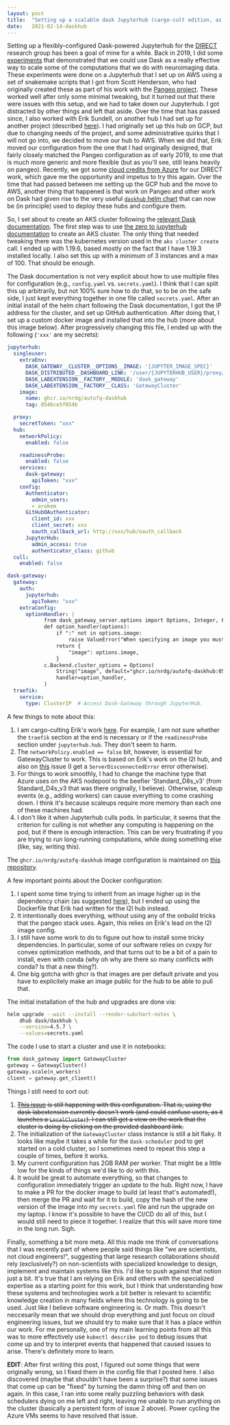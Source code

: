 ```yaml
---
layout: post
title:  "Setting up a scalable dask Jupyterhub (cargo-cult edition, as of ~~20210214~~, 20210215)"
date:   2021-02-14-daskhub
---
```


Setting up a flexibly-configured Dask-powered Jupyterhub for the [DIRECT](https://autofq.org) research group has been a goal of mine for a while. Back in 2019, I did some [experiments](https://github.com/nrdg/hcp-pangeo-experiments) that demonstrated that we could use Dask as a really effective way to scale some of the computations that we do with neuroimaging data. These experiments were done on a Jupyterhub that I set up on AWS using a set of snakemake scripts that I got from Scott Henderson, who had originally created these as part of his work with the [Pangeo project](https://pangeo.io/). These worked well after only some minimal tweaking, but it turned out that there were issues with this setup, and we had to take down our Jupyterhub. I got distracted by other things and left that aside. Over the time that has passed since, I also worked with Erik Sundell, on another hub I had set up for another project (described [here](https://arokem.github.io/2019-BRAINI-PanNeuro-slides/#/)). I had originally set up this hub on GCP, but due to changing needs of the project, and some administrative quirks that I will not go into, we decided to move our hub to AWS. When we did that, Erik moved our configuration from the one that I had originally designed, that fairly closely matched the Pangeo configuration as of early 2019, to one that is much more generic and more flexible (but as you'll see, still leans heavily on pangeo). Recently, we got some [cloud credits from Azure](https://escience.washington.edu/azure-cloud-credits-available/) for our DIRECT work, which gave me the opportunity and impetus to try this again. Over the time that had passed between me setting up the GCP hub and the move to AWS, another thing that happened is that work on Pangeo and other work on Dask had given rise to the very useful [`daskhub` helm chart](https://github.com/dask/helm-chart/tree/main/daskhub) that can now be (in principle) used to deploy these hubs and configure them.

So, I set about to create an AKS cluster following the [relevant Dask documentation](https://docs.dask.org/en/latest/setup/kubernetes-helm.html#helm-install-dask-for-mulitple-users). The first step was to use [the zero to jupyterhub documentation](https://zero-to-jupyterhub.readthedocs.io/en/latest/kubernetes/microsoft/step-zero-azure-autoscale.html) to create an AKS cluster. The only thing that needed tweaking there was the kubernetes version used in the `aks cluster create` call. I ended up with 1.19.6, based mostly on the fact that I have 1.19.3 installed locally. I also set this up with a minimum of 3 instances and a max of 100. That should be enough.

The Dask documentation is not very explicit about how to use multiple files for configuration (e.g., `config.yaml` vs. `secrets.yaml`). I think that I can split this up arbitrarily, but not 100% sure how to do that, so to be on the safe side, I just kept everything together in one file called `secrets.yaml`. After an initial install of the helm chart following the Dask documentation, I got the IP address for the cluster, and set up GitHub authentication. After doing that, I set up a custom docker image and installed that into the hub (more about this image below). After progressively changing this file, I ended up with the following (`'xxx'` are my secrets):

```yaml
jupyterhub:
  singleuser:
    extraEnv:
      DASK_GATEWAY__CLUSTER__OPTIONS__IMAGE: '{JUPYTER_IMAGE_SPEC}'
      DASK_DISTRIBUTED__DASHBOARD_LINK: '/user/{JUPYTERHUB_USER}/proxy/{port}/status'
      DASK_LABEXTENSION__FACTORY__MODULE: 'dask_gateway'
      DASK_LABEXTENSION__FACTORY__CLASS: 'GatewayCluster'
    image:
      name: ghcr.io/nrdg/autofq-daskhub
      tag: 0546ce5f054b

  proxy:
    secretToken: "xxx"
  hub:
    networkPolicy:
      enabled: false

    readinessProbe:
      enabled: false
    services:
      dask-gateway:
        apiToken: "xxx"
    config:
      Authenticator:
        admin_users:
        - arokem
      GitHubOAuthenticator:
        client_id: xxx
        client_secret: xxx
        oauth_callback_url: http://xxx/hub/oauth_callback
      JupyterHub:
        admin_access: true
        authenticator_class: github
  cull:
    enabled: false

dask-gateway:
  gateway:
    auth:
      jupyterhub:
        apiToken: "xxx"
    extraConfig:
      optionHandler: |
            from dask_gateway_server.options import Options, Integer, Float, String
            def option_handler(options):
                if ":" not in options.image:
                    raise ValueError("When specifying an image you must also provide a tag")
                return {
                    "image": options.image,
                }
            c.Backend.cluster_options = Options(
                String("image", default="ghcr.io/nrdg/autofq-daskhub:0546ce5f054b", label="Image"),
                handler=option_handler,
            )
  traefik:
    service:
      type: ClusterIP  # Access Dask-Gateway through JupyterHub.

```

A few things to note about this:

1. I am cargo-culting Erik's work [here](https://github.com/learning-2-learn/l2lhub-deployment/tree/aws-2020/deployments/l2l). For example, I am not sure whether the `traefik` section at the end is necessary or if the `readinessProbe` section under `jupyterhub.hub`. They don't seem to harm.
2. The `networkPolicy.enabled == false` bit, however, is essential for GatewayCluster to work. This is based on Erik's work on the l2l hub, and also on [this](https://github.com/dask/helm-chart/issues/142) issue (I get a `ServerDisconnectedError` error otherwise).
3. For things to work smoothly, I had to change the machine type that Azure uses on the AKS nodepool to the beefier 'Standard_D8s_v3' (from Standard_D4s_v3 that was there originally, I believe). Otherwise, scaleup events (e.g., adding workers) can cause everything to come crashing down. I think it's because scaleups require more memory than each one of these machines had.
4. I don't like it when Jupyterhub culls pods. In particular, it seems that the criterion for culling is not whether any computing is happening on the pod, but if there is enough interaction. This can be very frustrating if you are trying to run long-running computations, while doing something else (like, say, writing this).

The `ghcr.io/nrdg/autofq-daskhub` image configuration is maintained on [this repository](https://github.com/nrdg/autofq-daskhub).

A few important points about the Docker configuration:

1. I spent some time trying to inherit from an image higher up in the dependency chain (as suggested [here](https://github.com/pangeo-data/pangeo-docker-images/issues/187)), but I ended up using the Dockerfile that Erik had written for the l2l hub instead.
2. It intentionally does everything, without using any of the onbuild tricks that the pangeo stack uses. Again, this relies on Erik's lead on the l2l image config.
3. I still have some work to do to figure out how to install some tricky dependencies. In particular, some of our software relies on cvxpy for convex optimization methods, and that turns out to be a bit of a pain to install, even with conda (why oh why are there so many conflicts with conda? Is that a new thing?).
4. One big gotcha with ghcr is that images are per default private and you have to explicitely make an image public for the hub to be able to pull that.

The initial installation of the hub and upgrades are done via:

```bash
helm upgrade --wait --install --render-subchart-notes \
    dhub dask/daskhub \
    --version=4.5.7 \
    --values=secrets.yaml
```

The code I use to start a cluster and use it in notebooks:

```python
from dask_gateway import GatewayCluster
gateway = GatewayCluster()
gateway.scale(n_workers)
client = gateway.get_client()
```

Things I still need to sort out:

1. ~~[This issue](https://github.com/dask/helm-chart/issues/131) is still happening with this configuration. That is, using the dask labextension currently doesn't work (and could confuse users, as it launches a `LocalCluster`). I can still get a view on the work that the cluster is doing by clicking on the provided dashboard link.~~
2. The initialization of the `GatewayCluster` class instance is still a bit flaky. It looks like maybe it takes a while for the `dask-scheduler` pod to get started on a cold cluster, so I sometimes need to repeat this step a couple of times, before it works.
3. My current configuration has 2GB RAM per worker. That might be a little low for the kinds of things we'd like to do with this.
4. It would be great to automate everything, so that changes to configuration immediately trigger an update to the hub. Right now, I have to make a PR for the docker image to build (at least that's automated!), then merge the PR and wait for it to build, copy the hash of the new version of the image into my `secrets.yaml` file and run the upgrade on my laptop. I know it's possible to have the CI/CD do all of this, but I would still need to piece it together. I realize that this will save more time in the long run. Sigh.


Finally, something a bit more meta. All this made me think of conversations that I was recently part of where people said things like "we are scientists, not cloud engineers!", suggesting that large research collaborations should rely (exclusively?) on non-scientists with specialized knowledge to design, implement and maintain systems like this. I'd like to push against that notion just a bit. It's true that I am relying on Erik and others with the specialized expertise as a starting point for this work, but I think that understanding how these systems and technologies work a bit better is relevant to scientific knowledge creation in many fields where this technology is going to be used. Just like I believe software engineering is. Or math. This doesn't neccesarily mean that we should drop everything and just focus on cloud engineering issues, but we should try to make sure that it has a place within our work. For me personally, one of my main learning points from all this was to more effectively use `kubectl describe pod` to debug issues that come up and try to interpret events that happened that caused issues to arise. There's definitely more to learn.


**EDIT**: After first writing this post, I figured out some things that were originally wrong, so I fixed them in the config file that I posted here. I also discovered (maybe that shouldn't have been a surprise?) that some issues that come up can be "fixed" by turning the damn thing off and then on again. In this case, I ran into some really puzzling behaviors with dask schedulers dying on me left and right, leaving me unable to run anything on the cluster (basically a persistent form of issue 2 above). Power cycling the Azure VMs seems to have resolved that issue.
